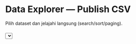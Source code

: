 # Data Explorer — Publish CSV

Pilih dataset dan jelajahi langsung (search/sort/paging).

<select id="sel" style="margin:8px 0;"></select>
<table id="tbl" class="display" width="100%"></table>

<link rel="stylesheet" href="https://cdn.datatables.net/1.13.8/css/jquery.dataTables.min.css"/>
<script src="https://code.jquery.com/jquery-3.7.1.min.js"></script>
<script src="https://cdn.datatables.net/1.13.8/js/jquery.dataTables.min.js"></script>
<script src="https://cdn.jsdelivr.net/npm/papaparse@5.4.1/papaparse.min.js"></script>

<script>
function siteRoot(){
  const parts = location.pathname.split('/').filter(Boolean);
  return parts.length ? '/' + parts[0] + '/' : '/';
}
const datasetsUrl = siteRoot() + 'assets/datasets.json';
const publishBase = siteRoot() + 'publish/';

fetch(datasetsUrl).then(r=>r.json()).then(list=>{
  const sel = document.getElementById('sel');
  if (!list.length) { sel.outerHTML = "<em>publish/ kosong.</em>"; return; }
  list.forEach(d => {
    const opt = document.createElement('option');
    opt.value = d.file; opt.textContent = `${d.file}  (${(d.size/1024).toFixed(1)} KB)`;
    sel.appendChild(opt);
  });
  const load = (fname)=>{
    if ($.fn.DataTable.isDataTable('#tbl')) $('#tbl').DataTable().clear().destroy();
    const url = publishBase + fname;
    Papa.parse(url, {download:true, header:true, dynamicTyping:true, complete:(res)=>{
      const cols = res.meta.fields.map(c=>({title:c, data:c}));
      $('#tbl').DataTable({data:res.data, columns:cols, pageLength:25, deferRender:true, scrollX:true});
    }});
  };
  sel.addEventListener('change', e => load(e.target.value));
  load(sel.value);
});
</script>
